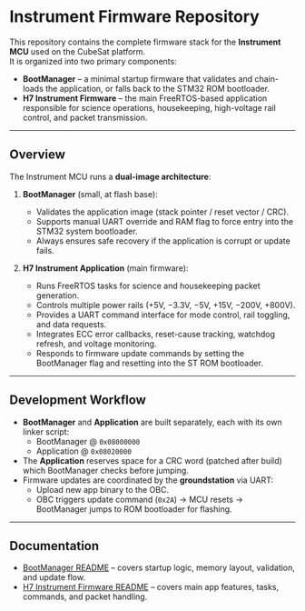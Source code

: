 # Instrument Firmware Repository

This repository contains the complete firmware stack for the **Instrument MCU** used on the CubeSat platform.  
It is organized into two primary components:

- **BootManager** – a minimal startup firmware that validates and chain-loads the application, or falls back to the STM32 ROM bootloader.
- **H7 Instrument Firmware** – the main FreeRTOS-based application responsible for science operations, housekeeping, high-voltage rail control, and packet transmission.

---

## Overview

The Instrument MCU runs a **dual-image architecture**:

1. **BootManager** (small, at flash base):

   - Validates the application image (stack pointer / reset vector / CRC).
   - Supports manual UART override and RAM flag to force entry into the STM32 system bootloader.
   - Always ensures safe recovery if the application is corrupt or update fails.

2. **H7 Instrument Application** (main firmware):
   - Runs FreeRTOS tasks for science and housekeeping packet generation.
   - Controls multiple power rails (+5V, −3.3V, −5V, +15V, −200V, +800V).
   - Provides a UART command interface for mode control, rail toggling, and data requests.
   - Integrates ECC error callbacks, reset-cause tracking, watchdog refresh, and voltage monitoring.
   - Responds to firmware update commands by setting the BootManager flag and resetting into the ST ROM bootloader.

---

## Development Workflow

- **BootManager** and **Application** are built separately, each with its own linker script:
  - BootManager @ `0x08000000`
  - Application @ `0x08020000`
- The **Application** reserves space for a CRC word (patched after build) which BootManager checks before jumping.
- Firmware updates are coordinated by the **groundstation** via UART:
  - Upload new app binary to the OBC.
  - OBC triggers update command (`0x2A`) → MCU resets → BootManager jumps to ROM bootloader for flashing.

---

## Documentation

- [BootManager README](bootmanager/README.md) – covers startup logic, memory layout, validation, and update flow.
- [H7 Instrument Firmware README](h7-instrument-firmware/README.md) – covers main app features, tasks, commands, and packet handling.
